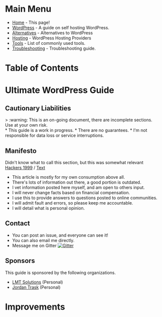 # Main Menu

* [Home](README.md) - This page!
* [WordPress](wordpress.md) - A guide on self hosting WordPress.
* [Alternatives](alternatives.md) - Alternatives to WordPress
* [Hosting](hosting.md) - WordPress Hosting Providers
* [Tools](tools.md) - List of commonly used tools.
* [Troubleshooting](troubleshooting.md) - Troubleshooting guide.

# Table of Contents
<!--ts-->
<!--te-->

# Ultimate WordPress Guide
## Cautionary Liabilities
<aside class="warning">
> :warning: This is an on-going document, there are incomplete sections. Use at your own risk.
</aside>
* This guide is a work in progress.
* There are no guarantees.
* I'm not responsible for data loss or service interruptions.

## Manifesto
Didn't know what to call this section, but this was somewhat relevant [Hackers 1999](https://www.youtube.com/watch?v=YvK7V7U5Mck) / [Text](http://phrack.org/issues/7/3.html)

* This article is mostly for my own consumption above all. 
* There's lots of information out there, a good portion is outdated.
* I vet information posted here myself, and am open to others input.
* I will never change facts based on financial compensation.
* I use this to provide answers to questions posted to online communities.
* I will admit fault and errors, so please keep me accountable.
* I will detail what is personal opinion.

## Contact
* You can post an issue, and everyone can see it! 
* You can also email me directly. 
* Message me on Gitter [![Gitter](https://badges.gitter.im/jordantrizz/community.svg)](https://gitter.im/jordantrizz/community?utm_source=badge&utm_medium=badge&utm_campaign=pr-badge) 

## Sponsors
This guide is sponsored by the following organizations.
* [LMT Solutions](https://lmt.ca) (Personal)
* [Jordan Trask](https://jordantrask.com) (Personal)

# Improvements